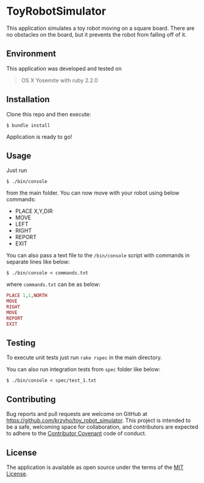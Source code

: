 # ToyRobotSimulator

This application simulates a toy robot moving on a square board. There are no obstacles on the board, but it prevents the robot from falling off of it.

## Environment

This application was developed and tested on
> OS X Yosemite with ruby 2.2.0

## Installation
Clone this repo and then execute:

    $ bundle install

Application is ready to go!

## Usage

Just run

    $ ./bin/console

from the main folder. You can now move with your robot using below commands:
* PLACE X,Y,DIR
* MOVE
* LEFT
* RIGHT
* REPORT
* EXIT

You can also pass a text file to the ```/bin/console``` script with commands in separate lines like below:

    $ ./bin/console < commands.txt
where ```commands.txt``` can be as below:
```ruby
PLACE 1,1,NORTH
MOVE
RIGHT
MOVE
REPORT
EXIT
```

## Testing
To execute unit tests just run ```rake rspec``` in the main directory.

You can also run integration tests from ``spec`` folder like below:

    $ ./bin/console < spec/test_1.txt

## Contributing

Bug reports and pull requests are welcome on GitHub at https://github.com/krzyho/toy_robot_simulator. This project is intended to be a safe, welcoming space for collaboration, and contributors are expected to adhere to the [Contributor Covenant](contributor-covenant.org) code of conduct.


## License

The application is available as open source under the terms of the [MIT License](http://opensource.org/licenses/MIT).

